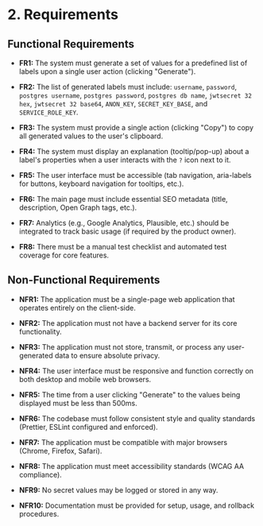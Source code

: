 # 2. Requirements

## Functional Requirements
* **FR1:** The system must generate a set of values for a predefined list of labels upon a single user action (clicking "Generate").
* **FR2:** The list of generated labels must include: `username`, `password`, `postgres username`, `postgres password`, `postgres db name`, `jwtsecret 32 hex`, `jwtsecret 32 base64`, `ANON_KEY`, `SECRET_KEY_BASE`, and `SERVICE_ROLE_KEY`.
* **FR3:** The system must provide a single action (clicking "Copy") to copy all generated values to the user's clipboard.
* **FR4:** The system must display an explanation (tooltip/pop-up) about a label's properties when a user interacts with the `?` icon next to it.

* **FR5:** The user interface must be accessible (tab navigation, aria-labels for buttons, keyboard navigation for tooltips, etc.).
* **FR6:** The main page must include essential SEO metadata (title, description, Open Graph tags, etc.).
* **FR7:** Analytics (e.g., Google Analytics, Plausible, etc.) should be integrated to track basic usage (if required by the product owner).
* **FR8:** There must be a manual test checklist and automated test coverage for core features.

## Non-Functional Requirements
* **NFR1:** The application must be a single-page web application that operates entirely on the client-side.
* **NFR2:** The application must not have a backend server for its core functionality.
* **NFR3:** The application must not store, transmit, or process any user-generated data to ensure absolute privacy.
* **NFR4:** The user interface must be responsive and function correctly on both desktop and mobile web browsers.
* **NFR5:** The time from a user clicking "Generate" to the values being displayed must be less than 500ms.

* **NFR6:** The codebase must follow consistent style and quality standards (Prettier, ESLint configured and enforced).
* **NFR7:** The application must be compatible with major browsers (Chrome, Firefox, Safari).
* **NFR8:** The application must meet accessibility standards (WCAG AA compliance).
* **NFR9:** No secret values may be logged or stored in any way.
* **NFR10:** Documentation must be provided for setup, usage, and rollback procedures.